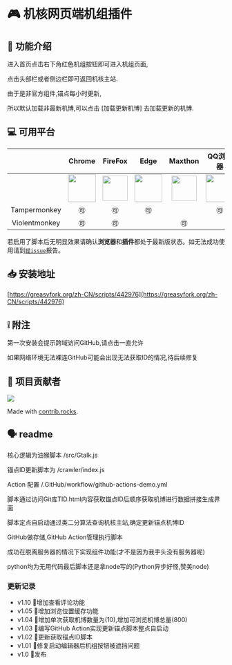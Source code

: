 # 🎮   机核网页端机组插件

<!-- 
<img src="https://raw.githubusercontent.com/swsoyee/psnine-enhanced-version/master/screenshots/homepage.png" width="300" align="right" style="max-width: 50%"> -->

## 🔧 功能介绍

进入首页点击右下角红色机组按钮即可进入机组页面,

点击头部栏或者侧边栏即可返回机核主站.

由于是非官方组件,锚点每小时更新,

所以默认加载非最新机博,可以点击 [加载更新机博] 去加载更新的机博.


## 💻 可用平台
||Chrome|FireFox|Edge|Maxthon|QQ浏览器|360浏览器|
| ---- | ---- | ---- | ---- | ---- | ---- | ---- |
| | <img src="https://raw.githubusercontent.com/swsoyee/psnine-night-mode-CSS/master/icon/chrome-512.png" width="64px"></img>| <img src="https://raw.githubusercontent.com/swsoyee/psnine-night-mode-CSS/master/icon/512px-Firefox_Logo%2C_2017.svg.png" width="58px"></img> | <img src="https://raw.githubusercontent.com/swsoyee/psnine-night-mode-CSS/master/icon/edge.png" width="64px"></img>|<div align="center"> <img src="https://raw.githubusercontent.com/swsoyee/psnine-night-mode-CSS/master/icon/Maxthon.png" width="58px"></img></div> |<div align="center"> <img src="https://raw.githubusercontent.com/swsoyee/psnine-night-mode-CSS/master/icon/qq.jpg" width="64px"></img></div> |  <div align="center"><img src="https://raw.githubusercontent.com/swsoyee/psnine-night-mode-CSS/master/icon/360 Security Browser.png" width="60px"></img></div>
|<div align="center">Tampermonkey</div>|<div align="center">🉑</div>|<div align="center">🉑</div>|<div align="center">🉑</div>||<div align="center">🉑</div>|<div align="center">🉑</div>|
|<div align="center">Violentmonkey</div>|<div align="center">🉑</div>|<div align="center">🉑</div>||<div align="center">🉑</div>||<div align="center">🉑</div>|

若启用了脚本后无明显效果请确认**浏览器**和**插件**都处于最新版状态。如无法成功使用请到[`提issue`](https://github.com/TOKdawn/gcores-talks-Viewer/issues)报告。

## 📥 安装地址

[https://greasyfork.org/zh-CN/scripts/442976](https://greasyfork.org/zh-CN/scripts/442976)

## ❕ 附注

第一次安装会提示跨域访问GitHub,请点击一直允许

如果网络环境无法裸连GitHub可能会出现无法获取ID的情况,待后续修复

## 👥 项目贡献者

<a href="https://github.com/TOKdawn/gcores-talks-Viewer/graphs/contributors">
  <img src="https://contrib.rocks/image?repo=TOKdawn/gcores-talks-Viewer" />
</a>

Made with [contrib.rocks](https://contrib.rocks).

## 🗣 readme

核心逻辑为油猴脚本 /src/Gtalk.js

锚点ID更新脚本为 /crawler/index.js

Action 配置 /.GitHub/workflow/github-actions-demo.yml

脚本通过访问Git库TID.html内容获取锚点ID后顺序获取机博进行数据拼接生成界面

脚本定点自启动通过类二分算法查询机核主站,确定更新锚点机博ID

GitHub做存储,GitHub Action管理执行脚本 

成功在脱离服务器的情况下实现组件功能(才不是因为我手头没有服务器呢)

python均为无用代码最后脚本还是拿node写的(Python异步好怪,赞美node)

### 更新记录
- v1.10 🐞增加查看评论功能
- v1.05 🐞增加浏览位置缓存功能
- v1.04 🐞增加单次获取机博数量为(10),增加可浏览机博总量(800)
- v1.03 🐞编写GitHub Action实现更新锚点脚本整点自启动
- v1.02 🐞更新获取锚点ID脚本
- v1.01 🐞修复启动编辑器后机组按钮被遮挡问题
- v1.0 👑发布
  
</details>
